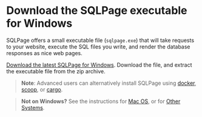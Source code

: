 # Download the SQLPage executable for Windows 

SQLPage offers a small executable file (`sqlpage.exe`) that will take requests to your website,
execute the SQL files you write, and render the database responses as nice web pages.

[Download the latest SQLPage for Windows](https://github.com/sqlpage/SQLPage/releases/latest/download/sqlpage-windows.zip).
Download the file, and extract the executable file from the zip archive.

> **Note**: Advanced users can alternatively install SQLPage using
> [docker](https://hub.docker.com/repository/docker/sqlpage/SQLPage/general),
> [scoop](https://scoop.sh/#/apps?q=sqlpage&id=305b3437817cd197058954a2f76ac1cf0e444116),
> or [cargo](https://crates.io/crates/sqlpage).

> **Not on Windows?** See the instructions for [Mac OS](?os=macos#download), or for [Other Systems](?os=any#download).